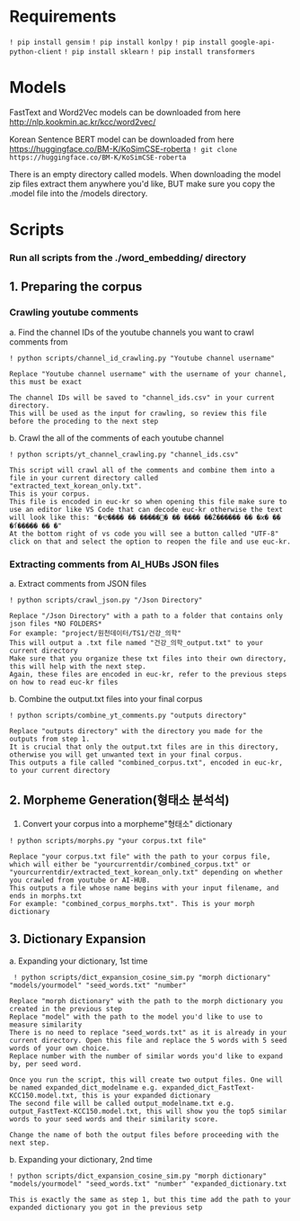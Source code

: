 # Requirements

``` ! pip install gensim ```
``` ! pip install konlpy ```
``` ! pip install google-api-python-client ```
``` ! pip install sklearn ```
``` ! pip install transformers ```


# Models

FastText and Word2Vec models can be downloaded from here http://nlp.kookmin.ac.kr/kcc/word2vec/

Korean Sentence BERT model can be downloaded from here https://huggingface.co/BM-K/KoSimCSE-roberta
    ``` ! git clone https://huggingface.co/BM-K/KoSimCSE-roberta ```

There is an empty directory called models. When downloading the model zip files extract them anywhere you'd like, 
BUT make sure you copy the .model file into the /models directory.

# Scripts

### Run all scripts from the ./word_embedding/ directory

## 1. Preparing the corpus

### Crawling youtube comments

a. Find the channel IDs of the youtube channels you want to crawl comments from

``` ! python scripts/channel_id_crawling.py "Youtube channel username" ```

    Replace "Youtube channel username" with the username of your channel, this must be exact

    The channel IDs will be saved to "channel_ids.csv" in your current directory. 
    This will be used as the input for crawling, so review this file before the proceding to the next step

b. Crawl the all of the comments of each youtube channel

``` ! python scripts/yt_channel_crawling.py "channel_ids.csv" ``` 

    This script will crawl all of the comments and combine them into a file in your current directory called "extracted_text_korean_only.txt". 
    This is your corpus. 
    This file is encoded in euc-kr so when opening this file make sure to use an editor like VS Code that can decode euc-kr otherwise the text will look like this: "�Ҿ���� �� �����԰� �ִ� ���� ��Ż������ �� �ϰ� �ִ� �ſ����� �� �"
    At the bottom right of vs code you will see a button called "UTF-8" click on that and select the option to reopen the file and use euc-kr.

### Extracting comments from AI_HUBs JSON files

a. Extract comments from JSON files

``` ! python scripts/crawl_json.py "/Json Directory" ```

    Replace "/Json Directory" with a path to a folder that contains only json files *NO FOLDERS*
    For example: "project/원천데이터/TS1/건강_의학"
    This will output a .txt file named "건강_의학_output.txt" to your current directory
    Make sure that you organize these txt files into their own directory, this will help with the next step. 
    Again, these files are encoded in euc-kr, refer to the previous steps on how to read euc-kr files

b. Combine the output.txt files into your final corpus

``` ! python scripts/combine_yt_comments.py "outputs directory" ```

    Replace "outputs directory" with the directory you made for the outputs from step 1. 
    It is crucial that only the output.txt files are in this directory, otherwise you will get unwanted text in your final corpus.
    This outputs a file called "combined_corpus.txt", encoded in euc-kr, to your current directory

## 2. Morpheme Generation(형태소 분석석)

1. Convert your corpus into a morpheme"형태소" dictionary

``` ! python scripts/morphs.py "your corpus.txt file" ```

    Replace "your corpus.txt file" with the path to your corpus file, which will either be "yourcurrentdir/combined_corpus.txt" or "yourcurrentdir/extracted_text_korean_only.txt" depending on whether you crawled from youtube or AI-HUB.
    This outputs a file whose name begins with your input filename, and ends in morphs.txt
    For example: "combined_corpus_morphs.txt". This is your morph dictionary

## 3. Dictionary Expansion

a. Expanding your dictionary, 1st time

``` ! python scripts/dict_expansion_cosine_sim.py "morph dictionary" "models/yourmodel" "seed_words.txt" "number"```

    Replace "morph dictionary" with the path to the morph dictionary you created in the previous step
    Replace "model" with the path to the model you'd like to use to measure similarity
    There is no need to replace "seed_words.txt" as it is already in your current directory. Open this file and replace the 5 words with 5 seed words of your own choice.
    Replace number with the number of similar words you'd like to expand by, per seed word.

    Once you run the script, this will create two output files. One will be named expanded_dict_modelname e.g. expanded_dict_FastText-KCC150.model.txt, this is your expanded dictionary
    The second file will be called output_modelname.txt e.g. output_FastText-KCC150.model.txt, this will show you the top5 similar words to your seed words and their similarity score.

    Change the name of both the output files before proceeding with the next step.

b. Expanding your dictionary, 2nd time

``` ! python scripts/dict_expansion_cosine_sim.py "morph dictionary" "models/yourmodel" "seed_words.txt" "number" "expanded_dictionary.txt ``` 

    This is exactly the same as step 1, but this time add the path to your expanded dictionary you got in the previous setp
    





